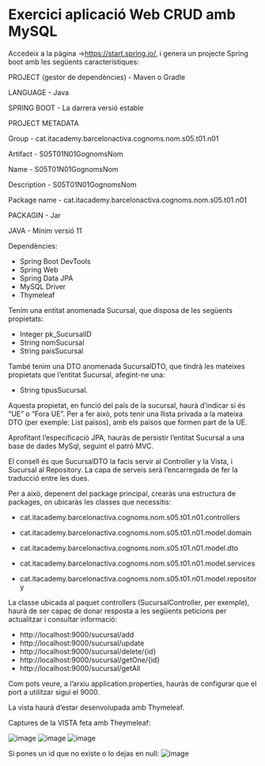 # Exercici aplicació Web CRUD amb MySQL
Accedeix a la pàgina ->https://start.spring.io/, i genera un projecte Spring boot amb les següents característiques:

PROJECT (gestor de dependències) - Maven o Gradle

LANGUAGE - Java

SPRING BOOT - La darrera versió estable

PROJECT METADATA

Group - cat.itacademy.barcelonactiva.cognoms.nom.s05.t01.n01

Artifact - S05T01N01GognomsNom

Name - S05T01N01GognomsNom

Description - S05T01N01GognomsNom

Package name - cat.itacademy.barcelonactiva.cognoms.nom.s05.t01.n01

PACKAGIN - Jar

JAVA - Mínim versió 11

Dependències:

- Spring Boot DevTools
- Spring Web
- Spring Data JPA
- MySQL Driver
- Thymeleaf

Tenim una entitat anomenada Sucursal, que disposa de les següents propietats:
- Integer pk_SucursalID
- String nomSucursal
- String paisSucursal

També tenim una DTO anomenada SucursalDTO, que tindrà les mateixes propietats que l’entitat Sucursal, afegint-ne una:
- String tipusSucursal.

Aquesta propietat, en funció del país de la sucursal, haurà d’indicar si és “UE” o “Fora UE”. Per a fer això, pots tenir una llista privada a la mateixa DTO (per exemple: List<String> països), amb els països que formen part de la UE.

Aprofitant l’especificació JPA, hauràs de persistir l’entitat Sucursal a una base de dades MySql, seguint el patró MVC.

El consell és que SucursalDTO la facis servir al Controller y la Vista, i Sucursal al Repository. La capa de serveis serà l’encarregada de fer la traducció entre les dues.

Per a això, depenent del package principal, crearàs una estructura de packages, on ubicaràs les classes que necessitis:

- cat.itacademy.barcelonactiva.cognoms.nom.s05.t01.n01.controllers

- cat.itacademy.barcelonactiva.cognoms.nom.s05.t01.n01.model.domain

- cat.itacademy.barcelonactiva.cognoms.nom.s05.t01.n01.model.dto

- cat.itacademy.barcelonactiva.cognoms.nom.s05.t01.n01.model.services

- cat.itacademy.barcelonactiva.cognoms.nom.s05.t01.n01.model.repository

La classe ubicada al paquet controllers (SucursalController, per exemple), haurà de ser capaç de donar resposta a les següents peticions per actualitzar i consultar informació:

- http://localhost:9000/sucursal/add
- http://localhost:9000/sucursal/update
- http://localhost:9000/sucursal/delete/{id}
- http://localhost:9000/sucursal/getOne/{id}
- http://localhost:9000/sucursal/getAll

Com pots veure, a l’arxiu application.properties, hauràs de configurar que el port a utilitzar sigui el 9000.

La vista haurà d’estar desenvolupada amb Thymeleaf.

Captures de la VISTA feta amb Theymeleaf:

![image](https://github.com/christianamor3/SPRINT5-T1-SpringBoot-Web_App-MySQL-Thymeleaf/assets/151139448/24fcddf2-b939-4891-9e6b-0398d0fa1477)
![image](https://github.com/christianamor3/SPRINT5-T1-SpringBoot-Web_App-MySQL-Thymeleaf/assets/151139448/73d98493-6d24-497f-b119-a7b08b12a7d5)
![image](https://github.com/christianamor3/SPRINT5-T1-SpringBoot-Web_App-MySQL-Thymeleaf/assets/151139448/f0c6aeb9-9ffa-4160-a278-9b76a18b6ad4)

Si pones un id que no existe o lo dejas en null:
![image](https://github.com/christianamor3/SPRINT5-T1-SpringBoot-Web_App-MySQL-Thymeleaf/assets/151139448/e179b253-74cd-45bd-9b4c-9ee6791eb915)
